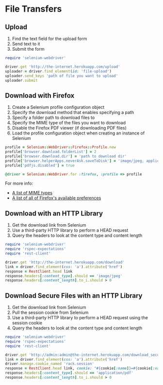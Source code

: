 # File Transfers

## Upload

1. Find the text field for the upload form 
2. Send text to it
3. Submit the form

```ruby
require 'selenium-webdriver'

driver.get 'http://the-internet.herokuapp.com/upload'
uploader = driver.find_element(id: 'file-upload')
uploader.send_keys 'path of file you want to upload'
uploader.submit
```

## Download with Firefox

1. Create a Selenium profile configuration object
2. Specify the download method that enables specifying a path
3. Specify a folder path to download files to
4. Specify the MIME type of the files you want to download
5. Disable the Firefox PDF viewer (if downloading PDF files)
6. Load the profile configuration object when creating an instance of Selenium

```ruby
profile = Selenium::WebDriver::Firefox::Profile.new
profile['browser.download.folderList'] = 2
profile['browser.download.dir'] = 'path to download dir' 
profile['browser.helperApps.neverAsk.saveToDisk'] = 'image/jpeg, application/pdf'
profile['pdfjs.disabled'] = true

@driver = Selenium::WebDriver.for :firefox, :profile => profile
```

For more info:

+ [A list of MIME types](http://www.webmaster-toolkit.com/mime-types.shtml)
+ [A list of all of Firefox's available preferences](http://preferential.mozdev.org/preferences.html)

## Download with an HTTP Library

1. Get the download link from Selenium
2. Use a third-party HTTP library to perform a HEAD request
3. Query the headers to look at the content type and content length

```ruby
require 'selenium-webdriver'
require 'rspec-expectations'
require 'rest-client'

driver.get 'http://the-internet.herokuapp.com/download'
link = driver.find_element(css: 'a').attribute('href')
response = RestClient.head link
response.headers[:content_type].should == 'image/jpeg'
response.headers[:content_length].to_i.should > 0
```

## Download Secure Files with an HTTP Library

1. Get the download link from Selenium
2. Pull the session cookie from Selenium
2. Use a third-party HTTP library to perform a HEAD request using the session cookie
3. Query the headers to look at the content type and content length

```ruby
require 'selenium-webdriver'
require 'rspec-expectations'
require 'rest-client'

driver.get 'http://admin:admin@the-internet.herokuapp.com/download_secure'
link = driver.find_element(css: 'a').attribute('href')
driver.manage.cookie_named 'rack.session'
response = RestClient.head link, cookie: "#{cookie[:name]}=#{cookie[:value]};"
response.headers[:content_type].should == 'application/pdf'
response.headers[:content_length].to_i.should > 0
```
